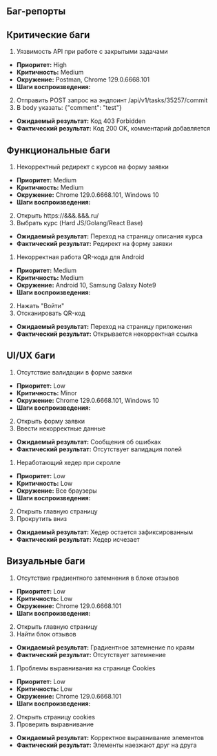 ## Баг-репорты

## Критические баги

1. Уязвимость API при работе с закрытыми задачами
- **Приоритет:** High
- **Критичность:** Medium
- **Окружение:** Postman, Chrome 129.0.6668.101
- **Шаги воспроизведения:**
2. Отправить POST запрос на эндпоинт /api/v1/tasks/35257/commit
3. В body указать: {"comment": "test"}
- **Ожидаемый результат:** Код 403 Forbidden
- **Фактический результат:** Код 200 OK, комментарий добавляется

## Функциональные баги

1. Некорректный редирект с курсов на форму заявки
- **Приоритет:** Medium
- **Критичность:** Medium
- **Окружение:** Chrome 129.0.6668.101, Windows 10
- **Шаги воспроизведения:**
2. Открыть https://&&&.&&&.ru/
3. Выбрать курс (Hard JS/Golang/React Base)
- **Ожидаемый результат:** Переход на страницу описания курса
- **Фактический результат:** Редирект на форму заявки
  
1. Некорректная работа QR-кода для Android
- **Приоритет:** Medium
- **Критичность:** Medium
- **Окружение:** Android 10, Samsung Galaxy Note9
- **Шаги воспроизведения:**
2. Нажать "Войти"
3. Отсканировать QR-код
- **Ожидаемый результат:** Переход на страницу приложения
- **Фактический результат:** Открывается некорректная ссылка

## UI/UX баги

1. Отсутствие валидации в форме заявки
- **Приоритет:** Low
- **Критичность:** Minor
- **Окружение:** Chrome 129.0.6668.101, Windows 10
- **Шаги воспроизведения:**
2. Открыть форму заявки
3. Ввести некорректные данные
- **Ожидаемый результат:** Сообщения об ошибках
- **Фактический результат:** Отсутствует валидация полей
  
1. Неработающий хедер при скролле
- **Приоритет:** Low
- **Критичность:** Low
- **Окружение:** Все браузеры
- **Шаги воспроизведения:**
2. Открыть главную страницу
3. Прокрутить вниз
- **Ожидаемый результат:** Хедер остается зафиксированным
- **Фактический результат:** Хедер исчезает

## Визуальные баги

1. Отсутствие градиентного затемнения в блоке отзывов
- **Приоритет:** Low
- **Критичность:** Low
- **Окружение:** Chrome 129.0.6668.101
- **Шаги воспроизведения:**
2. Открыть главную страницу
3. Найти блок отзывов
- **Ожидаемый результат:** Градиентное затемнение по краям
- **Фактический результат:** Отсутствует затемнение
  
1. Проблемы выравнивания на странице Cookies
- **Приоритет:** Low
- **Критичность:** Low
- **Окружение:** Chrome 129.0.6668.101
- **Шаги воспроизведения:**
2. Открыть страницу cookies
3. Проверить выравнивание
- **Ожидаемый результат:** Корректное выравнивание элементов
- **Фактический результат:** Элементы наезжают друг на друга
